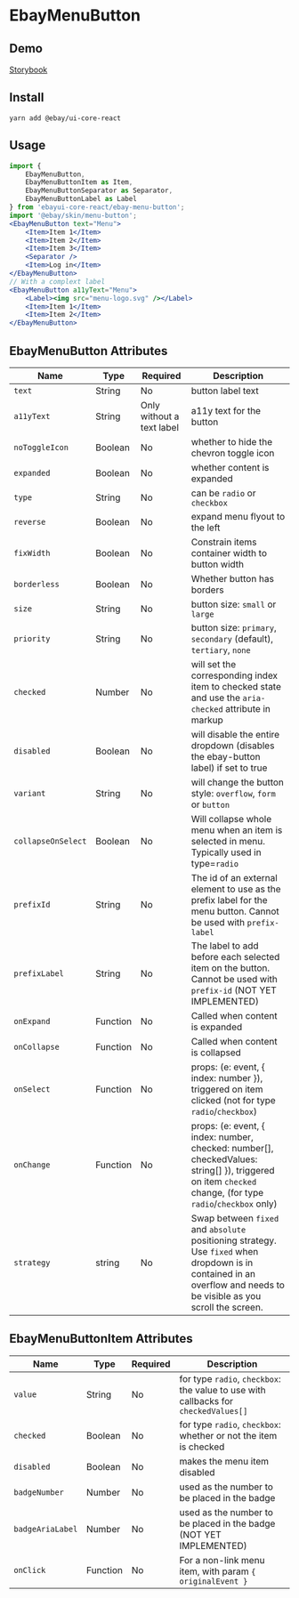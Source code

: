 # EbayMenuButton

## Demo

[Storybook](https://opensource.ebay.com/ebayui-core-react/main/?path=/story/buttons-ebay-menu-button--default)

## Install

```
yarn add @ebay/ui-core-react
```

## Usage

```jsx harmony
import {
    EbayMenuButton,
    EbayMenuButtonItem as Item,
    EbayMenuButtonSeparator as Separator,
    EbayMenuButtonLabel as Label
} from 'ebayui-core-react/ebay-menu-button';
import '@ebay/skin/menu-button';
<EbayMenuButton text="Menu">
    <Item>Item 1</Item>
    <Item>Item 2</Item>
    <Item>Item 3</Item>
    <Separator />
    <Item>Log in</Item>
</EbayMenuButton>
// With a complext label
<EbayMenuButton a11yText="Menu">
    <Label><img src="menu-logo.svg" /></Label>
    <Item>Item 1</Item>
    <Item>Item 2</Item>
</EbayMenuButton>
```

## EbayMenuButton Attributes

| Name               | Type     | Required                  | Description                                                                                                                                                          |
| ------------------ | -------- | ------------------------- | -------------------------------------------------------------------------------------------------------------------------------------------------------------------- |
| `text`             | String   | No                        | button label text                                                                                                                                                    |
| `a11yText`         | String   | Only without a text label | a11y text for the button                                                                                                                                             |
| `noToggleIcon`     | Boolean  | No                        | whether to hide the chevron toggle icon                                                                                                                              |
| `expanded`         | Boolean  | No                        | whether content is expanded                                                                                                                                          |
| `type`             | String   | No                        | can be `radio` or `checkbox`                                                                                                                                         |
| `reverse`          | Boolean  | No                        | expand menu flyout to the left                                                                                                                                       |
| `fixWidth`         | Boolean  | No                        | Constrain items container width to button width                                                                                                                      |
| `borderless`       | Boolean  | No                        | Whether button has borders                                                                                                                                           |
| `size`             | String   | No                        | button size: `small` or `large`                                                                                                                                      |
| `priority`         | String   | No                        | button size: `primary`, `secondary` (default), `tertiary`, `none`                                                                                                    |
| `checked`          | Number   | No                        | will set the corresponding index item to checked state and use the `aria-checked` attribute in markup                                                                |
| `disabled`         | Boolean  | No                        | will disable the entire dropdown (disables the ebay-button label) if set to true                                                                                     |
| `variant`          | String   | No                        | will change the button style: `overflow`, `form` or `button`                                                                                                         |
| `collapseOnSelect` | Boolean  | No                        | Will collapse whole menu when an item is selected in menu. Typically used in type=`radio`                                                                            |
| `prefixId`         | String   | No                        | The id of an external element to use as the prefix label for the menu button. Cannot be used with `prefix-label`                                                     |
| `prefixLabel`      | String   | No                        | The label to add before each selected item on the button. Cannot be used with `prefix-id` (NOT YET IMPLEMENTED)                                                      |
| `onExpand`         | Function | No                        | Called when content is expanded                                                                                                                                      |
| `onCollapse`       | Function | No                        | Called when content is collapsed                                                                                                                                     |
| `onSelect`         | Function | No                        | props: (e: event, { index: number }), triggered on item clicked (not for type `radio`/`checkbox`)                                                                    |
| `onChange`         | Function | No                        | props: (e: event, { index: number, checked: number[], checkedValues: string[] }), triggered on item `checked` change, (for type `radio`/`checkbox` only)             |
| `strategy`         | string   | No                        | Swap between `fixed` and `absolute` positioning strategy. Use `fixed` when dropdown is in contained in an overflow and needs to be visible as you scroll the screen. |

## EbayMenuButtonItem Attributes

| Name             | Type     | Required | Description                                                                         |
| ---------------- | -------- | -------- | ----------------------------------------------------------------------------------- |
| `value`          | String   | No       | for type `radio`, `checkbox`: the value to use with callbacks for `checkedValues[]` |
| `checked`        | Boolean  | No       | for type `radio`, `checkbox`: whether or not the item is checked                    |
| `disabled`       | Boolean  | No       | makes the menu item disabled                                                        |
| `badgeNumber`    | Number   | No       | used as the number to be placed in the badge                                        |
| `badgeAriaLabel` | Number   | No       | used as the number to be placed in the badge (NOT YET IMPLEMENTED)                  |
| `onClick`        | Function | No       | For a non-link menu item, with param `{ originalEvent }`                            |
